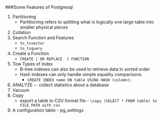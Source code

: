 ###Some Features of Postgresql
1. Partitioning
    * Partitioning refers to splitting what is logically one large table into smaller physical pieces
2. Collation
3. Search Function and Features
    * `to_tsvector`
    * `to_tsquery`
4. Create a Function
    * `CREATE [ OR REPLACE  ] FUNCTION`
5. Tow Types of Index
    * B-tree indexes can also be used to retrieve data in sorted order
    * Hash indexes can only handle simple equality comparisons.
      * `CREATE INDEX name ON table USING HASH (column);`
6. ANALYZE -- collect statistics about a database
7. Vacuum
8. Copy
    * export a table to CSV format file - `\copy (SELECT * FROM table) to FILE_PATH with csv`
9. A configuration table - pg_settings
